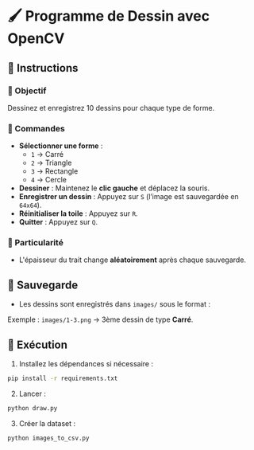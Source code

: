 # 🖌️ Programme de Dessin avec OpenCV

## 📜 Instructions

### 🎯 Objectif

Dessinez et enregistrez 10 dessins pour chaque type de forme.

### 🔧 Commandes

- **Sélectionner une forme** :
  - `1` → Carré
  - `2` → Triangle
  - `3` → Rectangle
  - `4` → Cercle
- **Dessiner** : Maintenez le **clic gauche** et déplacez la souris.
- **Enregistrer un dessin** : Appuyez sur `S` (l’image est sauvegardée en `64x64`).
- **Réinitialiser la toile** : Appuyez sur `R`.
- **Quitter** : Appuyez sur `Q`.

### 🎲 Particularité

- L'épaisseur du trait change **aléatoirement** après chaque sauvegarde.

## 📁 Sauvegarde

- Les dessins sont enregistrés dans `images/` sous le format :

Exemple : `images/1-3.png` → 3ème dessin de type **Carré**.

## 🚀 Exécution

1. Installez les dépendances si nécessaire :

```bash
pip install -r requirements.txt
```

2. Lancer :

```bash
python draw.py
```

3. Créer la dataset :

```bash
python images_to_csv.py
```
